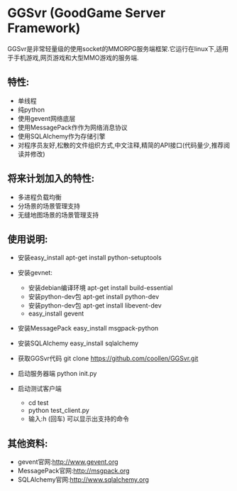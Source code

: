 GGSvr (GoodGame Server Framework)
=====================
GGSvr是非常轻量级的使用socket的MMORPG服务端框架.它运行在linux下,适用于手机游戏,网页游戏和大型MMO游戏的服务端.


特性:
---------------------
* 单线程
* 纯python
* 使用gevent网络底层
* 使用MessagePack作作为网络消息协议
* 使用SQLAlchemy作为存储引擎
* 对程序员友好,松散的文件组织方式,中文注释,精简的API接口(代码量少,推荐阅读并修改)

将来计划加入的特性:
---------------------
* 多进程负载均衡
* 分场景的场景管理支持
* 无缝地图场景的场景管理支持

使用说明:
--------------------
* 安装easy_install
  apt-get install python-setuptools

* 安装gevnet:
  * 安装debian编译环境  apt-get install build-essential 
  * 安装python-dev包 apt-get install python-dev   
  * 安装python-dev包 apt-get install libevent-dev
  * easy_install gevent

* 安装MessagePack
  easy_install msgpack-python

* 安装SQLAlchemy
  easy_install sqlalchemy

* 获取GGSvr代码
  git clone https://github.com/coollen/GGSvr.git

* 启动服务器端
  python init.py

* 启动测试客户端
  * cd test
  * python test_client.py
  * 输入:h (回车) 可以显示出支持的命令


其他资料:
---------------------
* gevent官网:http://www.gevent.org
* MessagePack官网:http://msgpack.org
* SQLAlchemy官网:http://www.sqlalchemy.org
  

